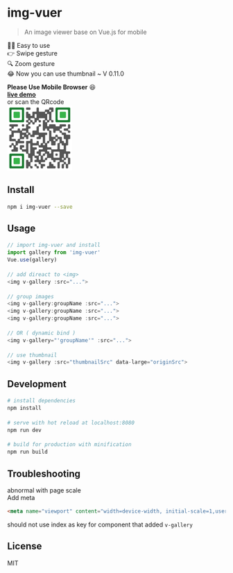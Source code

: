 # img-vuer

> An image viewer base on Vue.js for mobile 

:ok_woman: Easy to use    
:point_right: Swipe gesture    
:mag: Zoom gesture     
:joy: Now you can use thumbnail ~ V 0.11.0

**Please Use Mobile Browser** :satisfied:      
**[live demo](https://ssshooter.github.io/img-vuer/index.html)**      
or scan the QRcode    
<img width="150px" src="./QRcode.png">    

## Install
``` bash
npm i img-vuer --save
```
## Usage
```javascript
// import img-vuer and install
import gallery from 'img-vuer'
Vue.use(gallery)

// add direact to <img>
<img v-gallery :src="...">

// group images
<img v-gallery:groupName :src="...">
<img v-gallery:groupName :src="...">
<img v-gallery:groupName :src="...">

// OR ( dynamic bind )
<img v-gallery="'groupName'" :src="...">

// use thumbnail
<img v-gallery :src="thumbnailSrc" data-large="originSrc">
```
## Development
``` bash
# install dependencies
npm install

# serve with hot reload at localhost:8080
npm run dev

# build for production with minification
npm run build
```
## Troubleshooting
abnormal with page scale      
Add meta      
```html
<meta name="viewport" content="width=device-width, initial-scale=1,user-scalable=0, maximum-scale=1">
```
should not use index as key for component that added `v-gallery`
## License
MIT  

